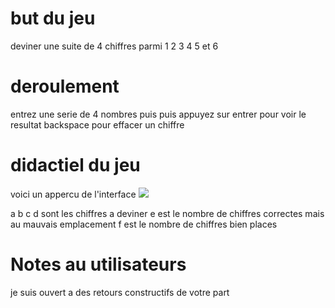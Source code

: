 # but du jeu
deviner une suite de 4 chiffres
parmi 1 2 3 4 5 et 6

# deroulement
entrez une serie de 4 nombres puis puis appuyez sur entrer pour voir
le resultat
backspace pour effacer un chiffre

# didactiel du jeu
voici un appercu de l'interface
<img src="./screenshot.exe"/>

a b c d sont les chiffres a deviner
e est le nombre de chiffres correctes mais au mauvais emplacement
f est le nombre de chiffres bien places

# Notes au utilisateurs
je suis ouvert a des retours constructifs de votre part
